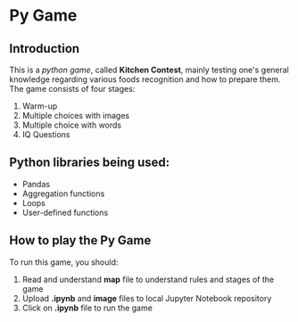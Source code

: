 # Py Game

## Introduction
This is a *python game*, called **Kitchen Contest**, mainly testing one's general knowledge regarding various foods recognition and how to prepare them. The game consists of four stages:
1. Warm-up
2. Multiple choices with images
3. Multiple choice with words
4. IQ Questions


## Python libraries being used:
* Pandas
* Aggregation functions
* Loops
* User-defined functions

## How to play the Py Game
To run this game, you should:
1. Read and understand **map** file to understand rules and stages of the game 
2. Upload **.ipynb** and **image** files to local Jupyter Notebook repository
3. Click on **.ipynb** file to run the game
